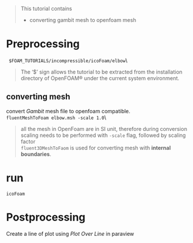> This tutorial contains
> - converting gambit mesh to openfoam mesh 


# Preprocessing
` $FOAM_TUTORIALS/incompressible/icoFoam/elbow`\
> The ‘$’ sign allows the tutorial to be extracted from the installation directory
of OpenFOAM® under the current system environment.

## converting mesh
convert _Gambit_ mesh file to openfoam compatible.\
`fluentMeshToFoam elbow.msh -scale 1.0`\
> all the mesh in OpenFoam are in SI unit, therefore during conversion scaling needs to be performed with `-scale` flag, followed by scaling factor\
`fluent3DMeshToFaom` is used for converting mesh with __internal boundaries__.

# run
`icoFoam`

# Postprocessing
Create a line of plot using _Plot Over Line_ in paraview


